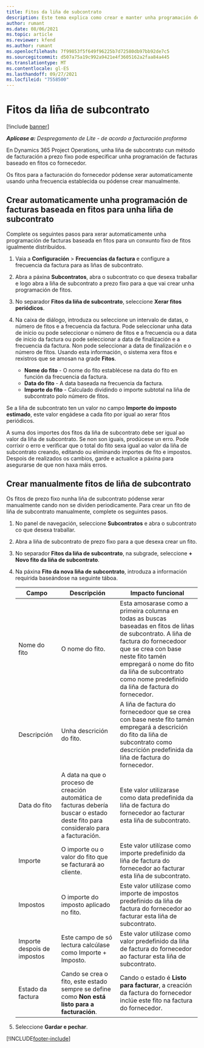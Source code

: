 ```yaml
---
title: Fitos da liña de subcontrato
description: Este tema explica como crear e manter unha programación de facturas baseada en fitos para un subcontrato cun fornecedor.
author: rumant
ms.date: 08/06/2021
ms.topic: article
ms.reviewer: kfend
ms.author: rumant
ms.openlocfilehash: 7f99853f5f649f96225b7d72580db97bb92de7c5
ms.sourcegitcommit: d507a75a19c992a9421e4f3605162a2faa84a445
ms.translationtype: MT
ms.contentlocale: gl-ES
ms.lasthandoff: 09/27/2021
ms.locfileid: "7558500"
---
```

# <a name="subcontract-line-milestones"></a>Fitos da liña de subcontrato

[!include [banner](../../includes/dataverse-preview.md)]

_**Aplícase a:** Despregamento de Lite - de acordo a facturación proforma_

En Dynamics 365 Project Operations, unha liña de subcontrato cun método de facturación a prezo fixo pode especificar unha programación de facturas baseado en fitos co fornecedor.

Os fitos para a facturación do fornecedor pódense xerar automaticamente usando unha frecuencia establecida ou pódense crear manualmente.

## <a name="automatically-create-a-milestone-based-invoice-schedule-for-a-subcontract-line"></a>Crear automaticamente unha programación de facturas baseada en fitos para unha liña de subcontrato

Complete os seguintes pasos para xerar automaticamente unha programación de facturas baseada en fitos para un conxunto fixo de fitos igualmente distribuídos.

1. Vaia a **Configuración** > **Frecuencias da factura** e configure a frecuencia da factura para as liñas de subcontrato.
2. Abra a páxina **Subcontratos**, abra o subcontrato co que desexa traballar e logo abra a liña de subcontrato a prezo fixo para a que vai crear unha programación de fitos.
3. No separador **Fitos da liña de subcontrato**, seleccione **Xerar fitos periódicos**.
4. Na caixa de diálogo, introduza ou seleccione un intervalo de datas, o número de fitos e a frecuencia da factura. Pode seleccionar unha data de inicio ou pode seleccionar o número de fitos e a frecuencia ou a data de inicio da factura ou pode seleccionar a data de finalización e a frecuencia da factura. Non pode seleccionar a data de finalización e o número de fitos.
Usando esta información, o sistema xera fitos e rexistros que se amosan na grade **Fitos**.

   - **Nome do fito** - O nome do fito establécese na data do fito en función da frecuencia da factura.
   - **Data do fito** - A data baseada na frecuencia da factura.
   - **Importe do fito** - Calculado dividindo o importe subtotal na liña de subcontrato polo número de fitos.

Se a liña de subcontrato ten un valor no campo **Importe do imposto estimado**, este valor engádese a cada fito por igual ao xerar fitos periódicos.

A suma dos importes dos fitos da liña de subcontrato debe ser igual ao valor da liña de subcontrato. Se non son iguais, prodúcese un erro. Pode corrixir o erro e verificar que o total do fito sexa igual ao valor da liña de subcontrato creando, editando ou eliminando importes de fito e impostos. Despois de realizados os cambios, garde e actualice a páxina para asegurarse de que non haxa máis erros.

## <a name="manually-create-subcontract-line-milestones"></a>Crear manualmente fitos de liña de subcontrato

Os fitos de prezo fixo nunha liña de subcontrato pódense xerar manualmente cando non se dividen periodicamente. Para crear un fito de liña de subcontrato manualmente, complete os seguintes pasos.

1. No panel de navegación, seleccione **Subcontratos** e abra o subcontrato co que desexa traballar.
2. Abra a liña de subcontrato de prezo fixo para a que desexa crear un fito.
3. No separador **Fitos da liña de subcontrato**, na subgrade, seleccione **+ Novo fito da liña de subcontrato**.
4. Na páxina **Fito da nova liña de subcontrato**, introduza a información requirida baseándose na seguinte táboa.

    | Campo | Descripción |Impacto funcional|
    | --- | --- |----------------------|
    | Nome do fito | O nome do fito. |Esta amosarase como a primeira columna en todas as buscas baseadas en fitos de liñas de subcontrato. A liña de factura do fornecedoor que se crea con base neste fito tamén empregará o nome do fito da liña de subcontrato como nome predefinido da liña de factura do fornecedor.|
    | Descripción | Unha descrición do fito. |A liña de factura do fornecedoor que se crea con base neste fito tamén empregará a descrición do fito da liña de subcontrato como descrición predefinida da liña de factura do fornecedor.|
    | Data do fito | A data na que o proceso de creación automática de facturas debería buscar o estado deste fito para consideralo para a facturación.| Este valor utilizarase como data predefinida da liña de factura do fornecedor ao facturar esta liña de subcontrato. |
    | Importe | O importe ou o valor do fito que se facturará ao cliente. |Este valor utilízase como importe predefinido da liña de factura do fornecedor ao facturar esta liña de subcontrato. |
    | Impostos | O importe do imposto aplicado no fito.| Este valor utilízase como importe de impostos predefinido da liña de factura do fornecedor ao facturar esta liña de subcontrato. |
    | Importe despois de impostos | Este campo de só lectura calcúlase como Importe + Imposto.|Este valor utilízase como valor predefinido da liña de factura do fornecedor ao facturar esta liña de subcontrato. |
    | Estado da factura | Cando se crea o fito, este estado sempre se define como **Non está listo para a facturación**.|  Cando o estado é **Listo para facturar**, a creación da factura do fornecedor inclúe este fito na factura do fornecedor. |

5. Seleccione **Gardar e pechar**.


[!INCLUDE[footer-include](../../includes/footer-banner.md)]
